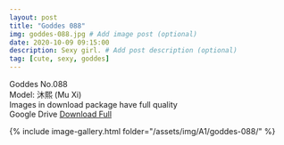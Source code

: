 ```yaml
---
layout: post
title: "Goddes 088"
img: goddes-088.jpg # Add image post (optional)
date: 2020-10-09 09:15:00
description: Sexy girl. # Add post description (optional)
tag: [cute, sexy, goddes]
---
```

Goddes No.088    
Model: 沐熙 (Mu Xi)                                           
Images in download package have full quality                    
Google Drive [Download Full](http://gestyy.com/ee8gFj)

{% include image-gallery.html folder="/assets/img/A1/goddes-088/" %}
